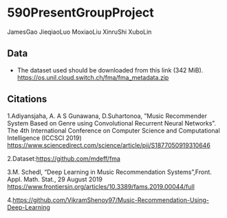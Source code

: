 # 590PresentGroupProject
JamesGao JieqiaoLuo MoxiaoLiu XinruShi XuboLin


## Data
* The dataset used should be downloaded from this link (342 MiB). 
https://os.unil.cloud.switch.ch/fma/fma_metadata.zip


## Citations
1.Adiyansjaha, A. A S Gunawana, D.Suhartonoa, ”Music Recommender System Based on Genre using Convolutional Recurrent Neural Networks”. The 4th International Conference on Computer Science and Computational Intelligence (ICCSCI 2019)
https://www.sciencedirect.com/science/article/pii/S1877050919310646

2.Dataset:https://github.com/mdeff/fma

3.M. Schedl, “Deep Learning in Music Recommendation Systems”,Front. Appl. Math. Stat., 29 August 2019
https://www.frontiersin.org/articles/10.3389/fams.2019.00044/full

4.https://github.com/VikramShenoy97/Music-Recommendation-Using-Deep-Learning
